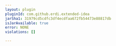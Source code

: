 ```yaml
---
layout: plugin
pluginId: com.github.erdi.extended-idea
jarSha1: 31979cd5cdfc3df4ecdfaa672fb54473e88817db
isJarAvailable: true
error: NONE
violations: []

---
```


